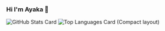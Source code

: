 ### Hi I'm Ayaka 👋

![GitHub Stats Card](https://github-readme-stats.vercel.app/api?username=AyakaYoshida501&show_icons=true&count_private=true)
![Top Languages Card (Compact layout)](https://github-readme-stats.vercel.app/api/top-langs/?username=AyakaYoshida501&count_private=true&&layout=compact)
<!--
**AyakaYoshida501/AyakaYoshida501** is a ✨ _special_ ✨ repository because its `README.md` (this file) appears on your GitHub profile.

Here are some ideas to get you started:

- 🔭 I’m currently working on ...
- 🌱 I’m currently learning ...
- 👯 I’m looking to collaborate on ...
- 🤔 I’m looking for help with ...
- 💬 Ask me about ...
- 📫 How to reach me: ...
- 😄 Pronouns: ...
- ⚡ Fun fact: ...
-->
